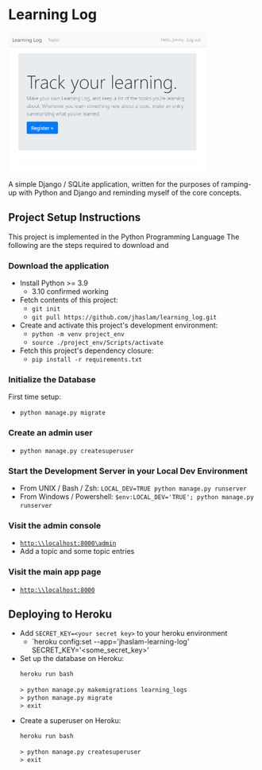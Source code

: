 # Learning Log
![screenshot](docs/screenshot.png)

A simple Django / SQLite application, written for the purposes of ramping-up
with Python and Django and reminding myself of the core concepts.

## Project Setup Instructions
This project is implemented in the Python Programming Language
The following are the steps required to download and  

### Download the application
- Install Python >= 3.9
  - 3.10 confirmed working
- Fetch contents of this project:
  - `git init`
  - `git pull https://github.com/jhaslam/learning_log.git`
- Create and activate this project's development environment:
  - `python -m venv project_env`
  - `source ./project_env/Scripts/activate`
- Fetch this project's dependency closure:
  - `pip install -r requirements.txt`

### Initialize the Database
First time setup:
- `python manage.py migrate`

### Create an admin user
- `python manage.py createsuperuser`

### Start the Development Server in your Local Dev Environment
- From UNIX / Bash / Zsh: `LOCAL_DEV=TRUE python manage.py runserver`
- From Windows / Powershell: `$env:LOCAL_DEV='TRUE'; python manage.py runserver`

### Visit the admin console
- [`http:\\localhost:8000\admin`](http:\\localhost:8000\admin)
- Add a topic and some topic entries

### Visit the main app page
- [`http:\\localhost:8000`](http:\\localhost:8000)

## Deploying to Heroku
- Add `SECRET_KEY=<your secret key>` to your heroku environment
  - `heroku config:set --app='jhaslam-learning-log' SECRET_KEY='<some_secret_key>'
- Set up the database on Heroku:
  ```
  heroku run bash

  > python manage.py makemigrations learning_logs
  > python manage.py migrate
  > exit
  ```  
- Create a superuser on Heroku:
  ```
  heroku run bash

  > python manage.py createsuperuser
  > exit
  ```
